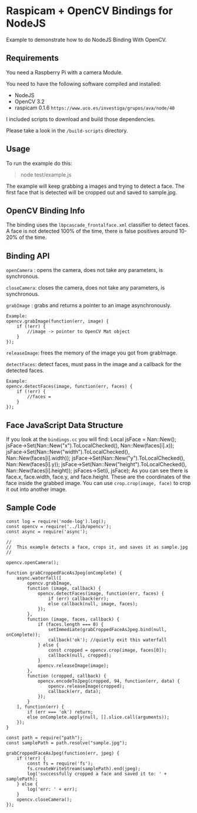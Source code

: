 # Raspicam + OpenCV Bindings for NodeJS

Example to demonstrate how to do NodeJS Binding With OpenCV.

## Requirements

You need a Raspberry Pi with a camera Module.

You need to have the following software compiled and installed:

* NodeJS
* OpenCV 3.2
* raspicam 0.1.6 `https://www.uco.es/investiga/grupos/ava/node/40`

I included scripts to download and build those dependencies.

Please take a look  in the `/build-scripts` directory.

## Usage

To run the example do this:

> node test/example.js

The example will keep grabbing a images and trying to detect a face.
The first face that is detected will be cropped out and saved to sample.jpg.

## OpenCV Binding Info

The binding uses the `lbpcascade_frontalface.xml` classifier to detect faces.
A face is not detected 100% of the time, there is false positives around 10-20% of the time.

## Binding API

`openCamera` : opens the camera, does not take any parameters, is synchronous.

`closeCamera`: closes the camera, does not take any parameters, is synchronous.

`grabImage`  : grabs and returns a pointer to an image asynchronously.

	Example:
	opencv.grabImage(function(err, image) {
		if (!err) {
			//image -> pointer to OpenCV Mat object
		}
	});
	
`releaseImage`: frees the memory of the image you got from grabImage.

`detectFaces`: detect faces, must pass in the image and a callback for the detected faces.

	Example:
	opencv.detectFaces(image, function(err, faces) {
		if (!err) {
			//faces = 
		}
	});
	


## Face JavaScript Data Structure

If you look at the `bindings.cc` you will find:
	Local<Object> jsFace = Nan::New<Object>();
	jsFace->Set(Nan::New("x").ToLocalChecked(), Nan::New<Int32>(faces[i].x));
	jsFace->Set(Nan::New("width").ToLocalChecked(), Nan::New<Int32>(faces[i].width));
	jsFace->Set(Nan::New("y").ToLocalChecked(), Nan::New<Int32>(faces[i].y));
	jsFace->Set(Nan::New("height").ToLocalChecked(), Nan::New<Int32>(faces[i].height));
	jsFaces->Set(i, jsFace);
As you can see there is face.x, face.width, face.y, and face.height.
These are the coordinates of the face inside the grabbed image.
You can use `crop.crop(image, face)` to crop it out into another image.

## Sample Code

```
const log = require('node-log').log();
const opencv = require('../lib/opencv');
const async = require('async');

//
//	This example detects a face, crops it, and saves it as sample.jpg
//

opencv.openCamera();

function grabCroppedFaceAsJpeg(onComplete) {
	async.waterfall([
		opencv.grabImage,
  	    function (image, callback) {
  	    	opencv.detectFaces(image, function(err, faces) {
  	    		if (err) callback(err);
  	    		else callback(null, image, faces);
  	    	});
  	    },
  	    function (image, faces, callback) {
  	    	if (faces.length === 0) {
  	    		setImmediate(grabCroppedFaceAsJpeg.bind(null, onComplete));
  	    		callback('ok'); //quietly exit this waterfall
  	    	} else {
  	    		const cropped = opencv.crop(image, faces[0]);
  	    		callback(null, cropped);
  	    	}
  	    	opencv.releaseImage(image);
  	    },
  	    function (cropped, callback) {
	  	  	opencv.encodeToJpeg(cropped, 94, function(err, data) {
	  			opencv.releaseImage(cropped);
	  			callback(err, data);
	  		});
  	    }
  	], function(err) {
 		if (err === 'ok') return;
 		else onComplete.apply(null, [].slice.call(arguments));
 	});
}

const path = require("path");
const samplePath = path.resolve("sample.jpg"); 

grabCroppedFaceAsJpeg(function(err, jpeg) {
	if (!err) {
		const fs = require('fs');
		fs.createWriteStream(samplePath).end(jpeg);
		log('successfully cropped a face and saved it to: ' + samplePath);
	} else {
		log('err: ' + err);
	}
	opencv.closeCamera();
});
```




